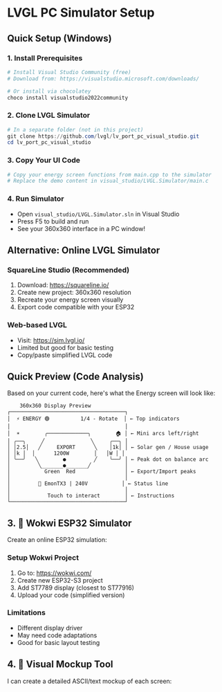 # LVGL PC Simulator Setup

## Quick Setup (Windows)

### 1. Install Prerequisites
```powershell
# Install Visual Studio Community (free)
# Download from: https://visualstudio.microsoft.com/downloads/

# Or install via chocolatey
choco install visualstudio2022community
```

### 2. Clone LVGL Simulator
```powershell
# In a separate folder (not in this project)
git clone https://github.com/lvgl/lv_port_pc_visual_studio.git
cd lv_port_pc_visual_studio
```

### 3. Copy Your UI Code
```powershell
# Copy your energy screen functions from main.cpp to the simulator
# Replace the demo content in visual_studio/LVGL.Simulator/main.c
```

### 4. Run Simulator
- Open `visual_studio/LVGL.Simulator.sln` in Visual Studio
- Press F5 to build and run
- See your 360x360 interface in a PC window!

## Alternative: Online LVGL Simulator

### SquareLine Studio (Recommended)
1. Download: https://squareline.io/
2. Create new project: 360x360 resolution
3. Recreate your energy screen visually
4. Export code compatible with your ESP32

### Web-based LVGL
- Visit: https://sim.lvgl.io/
- Limited but good for basic testing
- Copy/paste simplified LVGL code

## Quick Preview (Code Analysis)

Based on your current code, here's what the Energy screen will look like:

```
    360x360 Display Preview
┌─────────────────────────────────────┐
│  ⚡ ENERGY 🟢          1/4 - Rotate  │ ← Top indicators
│                                     │
│  ☀️        ╭─────────────╮        🏠 │ ← Mini arcs left/right
│ ╭──╮     ╱               ╲     ╭──╮ │
│ │2.5│   ╱     EXPORT      ╲    │1k│ │ ← Solar gen / House usage
│ │k │  │      1200W        │   │W │ │
│ ╰──╯   ╲        ●         ╱    ╰──╯ │ ← Peak dot on balance arc
│         ╲_______●_______╱           │
│           Green  Red                │ ← Export/Import peaks
│                                     │
│         📡 EmonTX3 | 240V           │ ← Status line
│                                     │
│            Touch to interact        │ ← Instructions
└─────────────────────────────────────┘
```

## 3. 📱 **Wokwi ESP32 Simulator**

Create an online ESP32 simulation:

### Setup Wokwi Project
1. Go to: https://wokwi.com/
2. Create new ESP32-S3 project
3. Add ST7789 display (closest to ST77916)
4. Upload your code (simplified version)

### Limitations
- Different display driver
- May need code adaptations
- Good for basic layout testing

## 4. 🎨 **Visual Mockup Tool**

I can create a detailed ASCII/text mockup of each screen:
